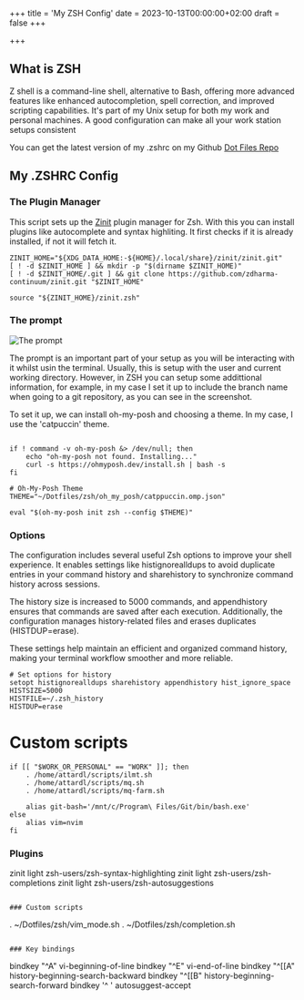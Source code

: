 +++
title = 'My ZSH Config'
date = 2023-10-13T00:00:00+02:00
draft = false
+++

+++
## What is ZSH

Z shell is a command-line shell, alternative to Bash, offering more advanced
features like enhanced autocompletion, spell correction, and improved scripting
capabilities. It's part of my Unix setup for both my work and personal machines.
A good configuration can make all your work station setups consistent 

You can get the latest version of my .zshrc on my Github [Dot Files
Repo](https://github.com/liamattard/Dotfiles)

## My .ZSHRC Config

### The Plugin Manager

This script sets up the [Zinit](https://github.com/zdharma-continuum/zinit)
plugin manager for Zsh. With this you can install plugins like autocomplete and
syntax highliting. It first checks if it is already installed, if not it will
fetch it.

```
ZINIT_HOME="${XDG_DATA_HOME:-${HOME}/.local/share}/zinit/zinit.git"
[ ! -d $ZINIT_HOME ] && mkdir -p "$(dirname $ZINIT_HOME)"
[ ! -d $ZINIT_HOME/.git ] && git clone https://github.com/zdharma-continuum/zinit.git "$ZINIT_HOME"

source "${ZINIT_HOME}/zinit.zsh"
```

### The prompt

![The prompt](/prompt.png)

The prompt is an important part of your setup as you will be interacting with it
whilst usin the terminal. Usually, this is setup with the user and current
working directory.  However, in ZSH you can setup some addittional information,
for example, in my case I set it up to include the branch name when going to a
git repository, as you can see in the screenshot.

To set it up, we can install oh-my-posh and choosing a theme. In my case, I use
the 'catpuccin' theme.
```

if ! command -v oh-my-posh &> /dev/null; then
    echo "oh-my-posh not found. Installing..."
    curl -s https://ohmyposh.dev/install.sh | bash -s
fi

# Oh-My-Posh Theme
THEME="~/Dotfiles/zsh/oh_my_posh/catppuccin.omp.json"

eval "$(oh-my-posh init zsh --config $THEME)"

```

### Options
The configuration includes several useful Zsh options to improve your shell experience. It enables settings like histignorealldups to avoid duplicate entries in your command history and sharehistory to synchronize command history across sessions. 

The history size is increased to 5000 commands, and appendhistory ensures that commands are saved after each execution. Additionally, the configuration manages history-related files and erases duplicates (HISTDUP=erase). 

These settings help maintain an efficient and organized command history, making your terminal workflow smoother and more reliable.
```
# Set options for history
setopt histignorealldups sharehistory appendhistory hist_ignore_space
HISTSIZE=5000
HISTFILE=~/.zsh_history
HISTDUP=erase
```

# Custom scripts
```
if [[ "$WORK_OR_PERSONAL" == "WORK" ]]; then
    . /home/attardl/scripts/ilmt.sh
    . /home/attardl/scripts/mq.sh
    . /home/attardl/scripts/mq-farm.sh

    alias git-bash='/mnt/c/Program\ Files/Git/bin/bash.exe'
else
    alias vim=nvim
fi
```
### Plugins
zinit light zsh-users/zsh-syntax-highlighting
zinit light zsh-users/zsh-completions
zinit light zsh-users/zsh-autosuggestions

```

### Custom scripts
```
. ~/Dotfiles/zsh/vim_mode.sh
. ~/Dotfiles/zsh/completion.sh

```

### Key bindings
```
bindkey "^A" vi-beginning-of-line
bindkey "^E" vi-end-of-line
bindkey "^[[A" history-beginning-search-backward
bindkey "^[[B" history-beginning-search-forward
bindkey '^ ' autosuggest-accept
```